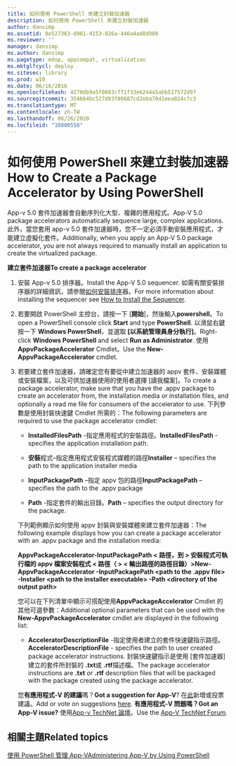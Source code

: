 ```yaml
---
title: 如何使用 PowerShell 來建立封裝加速器
description: 如何使用 PowerShell 來建立封裝加速器
author: dansimp
ms.assetid: 8e527363-d961-4153-826a-446a4ad8d980
ms.reviewer: ''
manager: dansimp
ms.author: dansimp
ms.pagetype: mdop, appcompat, virtualization
ms.mktglfcycl: deploy
ms.sitesec: library
ms.prod: w10
ms.date: 06/16/2016
ms.openlocfilehash: 4270db9a5f0603cff1f33e6244a5abb517572d97
ms.sourcegitcommit: 354664bc527d93f80687cd2eba70d1eea024c7c3
ms.translationtype: MT
ms.contentlocale: zh-TW
ms.lasthandoff: 06/26/2020
ms.locfileid: "10800558"
---
```

# <span data-ttu-id="38bc3-103">如何使用 PowerShell 來建立封裝加速器</span><span class="sxs-lookup"><span data-stu-id="38bc3-103">How to Create a Package Accelerator by Using PowerShell</span></span>


<span data-ttu-id="38bc3-104">App-v 5.0 套件加速器會自動序列化大型、複雜的應用程式。</span><span class="sxs-lookup"><span data-stu-id="38bc3-104">App-V 5.0 package accelerators automatically sequence large, complex applications.</span></span> <span data-ttu-id="38bc3-105">此外，當您套用 app-v 5.0 套件加速器時，您不一定必須手動安裝應用程式，才能建立虛擬化套件。</span><span class="sxs-lookup"><span data-stu-id="38bc3-105">Additionally, when you apply an App-V 5.0 package accelerator, you are not always required to manually install an application to create the virtualized package.</span></span>

**<span data-ttu-id="38bc3-106">建立套件加速器</span><span class="sxs-lookup"><span data-stu-id="38bc3-106">To create a package accelerator</span></span>**

1.  <span data-ttu-id="38bc3-107">安裝 App-v 5.0 排序器。</span><span class="sxs-lookup"><span data-stu-id="38bc3-107">Install the App-V 5.0 sequencer.</span></span> <span data-ttu-id="38bc3-108">如需有關安裝排序器的詳細資訊，請參閱[如何安裝排序](how-to-install-the-sequencer-beta-gb18030.md)器。</span><span class="sxs-lookup"><span data-stu-id="38bc3-108">For more information about installing the sequencer see [How to Install the Sequencer](how-to-install-the-sequencer-beta-gb18030.md).</span></span>

2.  <span data-ttu-id="38bc3-109">若要開啟 PowerShell 主控台，請按一下 [**開始**]，然後輸入**powershell**。</span><span class="sxs-lookup"><span data-stu-id="38bc3-109">To open a PowerShell console click **Start** and type **PowerShell**.</span></span> <span data-ttu-id="38bc3-110">以滑鼠右鍵按一下 **Windows PowerShell**，並選取 **\[以系統管理員身分執行\]**。</span><span class="sxs-lookup"><span data-stu-id="38bc3-110">Right-click **Windows PowerShell** and select **Run as Administrator**.</span></span> <span data-ttu-id="38bc3-111">使用**AppvPackageAccelerator** Cmdlet。</span><span class="sxs-lookup"><span data-stu-id="38bc3-111">Use the **New-AppvPackageAccelerator** cmdlet.</span></span>

3.  <span data-ttu-id="38bc3-112">若要建立套件加速器，請確定您有要從中建立加速器的 appv 套件、安裝媒體或安裝檔案，以及可供加速器使用的使用者選擇 [讀我檔案]。</span><span class="sxs-lookup"><span data-stu-id="38bc3-112">To create a package accelerator, make sure that you have the .appv package to create an accelerator from, the installation media or installation files, and optionally a read me file for consumers of the accelerator to use.</span></span> <span data-ttu-id="38bc3-113">下列參數是使用封裝快速鍵 Cmdlet 所需的：</span><span class="sxs-lookup"><span data-stu-id="38bc3-113">The following parameters are required to use the package accelerator cmdlet:</span></span>

    -   <span data-ttu-id="38bc3-114">**InstalledFilesPath** -指定應用程式的安裝路徑。</span><span class="sxs-lookup"><span data-stu-id="38bc3-114">**InstalledFilesPath** - specifies the application installation path.</span></span>

    -   <span data-ttu-id="38bc3-115">**安裝**程式–指定應用程式安裝程式媒體的路徑</span><span class="sxs-lookup"><span data-stu-id="38bc3-115">**Installer** – specifies the path to the application installer media</span></span>

    -   <span data-ttu-id="38bc3-116">**InputPackagePath** –指定 appv 包的路徑</span><span class="sxs-lookup"><span data-stu-id="38bc3-116">**InputPackagePath** – specifies the path to the .appv package</span></span>

    -   <span data-ttu-id="38bc3-117">**Path** -指定套件的輸出目錄。</span><span class="sxs-lookup"><span data-stu-id="38bc3-117">**Path** – specifies the output directory for the package.</span></span>

    <span data-ttu-id="38bc3-118">下列範例顯示如何使用 appv 封裝與安裝媒體來建立套件加速器：</span><span class="sxs-lookup"><span data-stu-id="38bc3-118">The following example displays how you can create a package accelerator with an .appv package and the installation media:</span></span>

    **<span data-ttu-id="38bc3-119">AppvPackageAccelerator-InputPackagePath &lt; 路徑，到 &gt; 安裝程式可執行檔的 appv 檔案安裝程式 &lt; 路徑（ &gt; &lt; 輸出路徑的路徑目錄）&gt;</span><span class="sxs-lookup"><span data-stu-id="38bc3-119">New-AppvPackageAccelerator -InputPackagePath &lt;path to the .appv file&gt; -Installer &lt;path to the installer executable&gt; -Path &lt;directory of the output path&gt;</span></span>**

    <span data-ttu-id="38bc3-120">您可以在下列清單中顯示可搭配使用**AppvPackageAccelerator** Cmdlet 的其他可選參數：</span><span class="sxs-lookup"><span data-stu-id="38bc3-120">Additional optional parameters that can be used with the **New-AppvPackageAccelerator** cmdlet are displayed in the following list:</span></span>

    -   <span data-ttu-id="38bc3-121">**AcceleratorDescriptionFile** -指定使用者建立的套件快速鍵指示路徑。</span><span class="sxs-lookup"><span data-stu-id="38bc3-121">**AcceleratorDescriptionFile** - specifies the path to user created package accelerator instructions.</span></span> <span data-ttu-id="38bc3-122">封裝快速鍵指示是使用 [套件加速器] 建立的套件所封裝的 **.txt**或 **.rtf**描述檔。</span><span class="sxs-lookup"><span data-stu-id="38bc3-122">The package accelerator instructions are **.txt** or **.rtf** description files that will be packaged with the package created using the package accelerator.</span></span>

    <span data-ttu-id="38bc3-123">您**有應用程式-V 的建議**嗎？</span><span class="sxs-lookup"><span data-stu-id="38bc3-123">**Got a suggestion for App-V**?</span></span> <span data-ttu-id="38bc3-124">在[此](http://appv.uservoice.com/forums/280448-microsoft-application-virtualization)新增或投票建議。</span><span class="sxs-lookup"><span data-stu-id="38bc3-124">Add or vote on suggestions [here](http://appv.uservoice.com/forums/280448-microsoft-application-virtualization).</span></span> **<span data-ttu-id="38bc3-125">有應用程式-V 問題嗎？</span><span class="sxs-lookup"><span data-stu-id="38bc3-125">Got an App-V issue?</span></span>** <span data-ttu-id="38bc3-126">使用[App-v TechNet 論壇](https://social.technet.microsoft.com/Forums/home?forum=mdopappv)。</span><span class="sxs-lookup"><span data-stu-id="38bc3-126">Use the [App-V TechNet Forum](https://social.technet.microsoft.com/Forums/home?forum=mdopappv).</span></span>

## <span data-ttu-id="38bc3-127">相關主題</span><span class="sxs-lookup"><span data-stu-id="38bc3-127">Related topics</span></span>


[<span data-ttu-id="38bc3-128">使用 PowerShell 管理 App-V</span><span class="sxs-lookup"><span data-stu-id="38bc3-128">Administering App-V by Using PowerShell</span></span>](administering-app-v-by-using-powershell.md)

 

 






